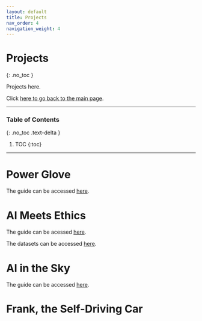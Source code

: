 ```yaml
---
layout: default
title: Projects
nav_order: 4
navigation_weight: 4
---
```


# Projects
{: .no_toc }

Projects here.

Click [here to go back to the main page](../).

---

### Table of Contents
{: .no_toc .text-delta }

1. TOC
{:toc}

---

# Power Glove

The guide can be accessed [here](https://docs.google.com/document/d/1e3935XdIaGvaqHDjdBL_zUokrGmbbcEgFN9hKz93f9g/edit?usp=sharing).

# AI Meets Ethics

The guide can be acessed [here](https://docs.google.com/document/d/1QDifzOxx85tMdknhMqtc6otp-rYanhkQWsuUZeE5n3E/edit?usp=sharing).

The datasets can be accessed [here](https://drive.google.com/drive/u/0/folders/1bw7l2kGd05PwmVszv_619xBDQ27vt507).

# AI in the Sky

The guide can be accessed [here](https://docs.google.com/document/d/1mdWXmLDeEDXehhnsLBhMR5k9b7lW5JU9cBRz6cQGX9o/edit#).

# Frank, the Self-Driving Car
